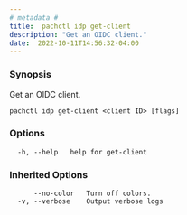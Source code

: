```yaml
---
# metadata # 
title:  pachctl idp get-client
description: "Get an OIDC client."
date:  2022-10-11T14:56:32-04:00
---
```


### Synopsis

Get an OIDC client.

```
pachctl idp get-client <client ID> [flags]
```

### Options

```
  -h, --help   help for get-client
```

### Inherited Options

```
      --no-color   Turn off colors.
  -v, --verbose    Output verbose logs
```

